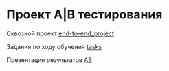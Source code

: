 # Проект A|B тестирования 

Сквозной проект [end-to-end_project](end-to-end_project)

Задания по ходу обучения [tasks](tasks)

Презентация результатов [AB](end-to-end_project%2FAB)